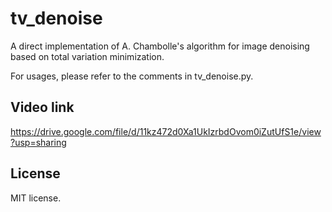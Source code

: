 # tv_denoise
A direct implementation of A. Chambolle's algorithm for image denoising based on total variation minimization.

For usages, please refer to the comments in tv_denoise.py.

## Video link
https://drive.google.com/file/d/11kz472d0Xa1UkIzrbdOvom0iZutUfS1e/view?usp=sharing

## License
MIT license.


